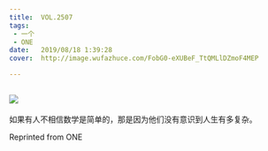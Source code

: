 ```yaml
---
title:	VOL.2507
tags:
 - 一个
 - ONE
date:	2019/08/18 1:39:28
cover:	http://image.wufazhuce.com/FobG0-eXUBeF_TtQMLlDZmoF4MEP

---
```

![](http://image.wufazhuce.com/FobG0-eXUBeF_TtQMLlDZmoF4MEP)
---

如果有人不相信数学是简单的，那是因为他们没有意识到人生有多复杂。
 
Reprinted from ONE
